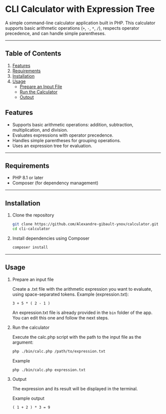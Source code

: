 # CLI Calculator with Expression Tree

A simple command-line calculator application built in PHP. This calculator supports basic arithmetic operations (`+`, `-`, `*`, `/`), respects operator precedence, and can handle simple parentheses.

---

## Table of Contents

1. [Features](#features)
2. [Requirements](#requirements)
3. [Installation](#installation)
4. [Usage](#usage)
    - [Prepare an Input File](#prepare-an-input-file)
    - [Run the Calculator](#run-the-calculator)
    - [Output](#output)

## Features

- Supports basic arithmetic operations: addition, subtraction, multiplication, and division.
- Evaluates expressions with operator precedence.
- Handles simple parentheses for grouping operations.
- Uses an expression tree for evaluation.

---

## Requirements

- PHP 8.1 or later
- Composer (for dependency management)

---

## Installation

1. Clone the repository

   ```bash
   git clone https://github.com/Alexandre-gibault-ynov/calculator.git
   cd cli-calculator
   ```

2. Install dependencies using Composer

    ```bash
   composer install
   ```
   
---

## Usage

1. Prepare an input file

    Create a .txt file with the arithmetic 
    expression you want to evaluate, using space-separated tokens.
    Example (expression.txt):
    ```text
    3 + 5 * ( 2 - 1 )
    ```
   An expression.txt file is already provided in the `bin` folder of the app. You can edit this one and follow the next steps.

2. Run the calculator

    Execute the calc.php script with the path to the input file as the argument:
    ```bash
    php ./bin/calc.php /path/to/expression.txt
    ```
    Example
    ```bash
    php ./bin/calc.php expression.txt
    ```

3. Output

   The expression and its result will be displayed in the terminal.

   Example output
   ```text
   ( 1 + 2 ) * 3 = 9
   ```
   
